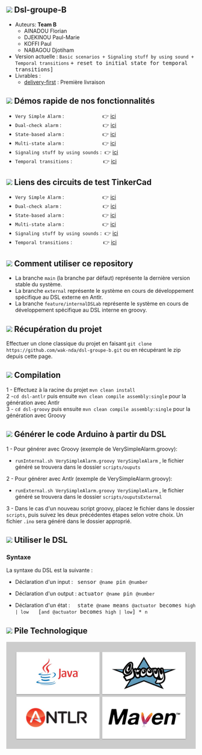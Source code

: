 ## <img src="https://icon-icons.com/icons2/907/PNG/64/group-of-people-in-a-formation_icon-icons.com_70476.png"/>  Dsl-groupe-B

* Auteurs: **Team B**
    * AINADOU Florian
    * DJEKINOU Paul-Marie
    * KOFFI Paul
    * NABAGOU Djotiham
* Version actuelle : `Basic scenarios + Signaling stuff by using sound + Temporal transitions` <kbd>+ reset to initial state for temporal transitions]</kbd>
* Livrables :
    * [delivery-first](https://github.com/pns-si5-soa/box-20-21-team-f/releases/tag/delivery-first) : Première livraison

## <img src="https://icon-icons.com/icons2/1147/PNG/64/1486486316-arrow-film-movie-play-player-start-video_81236.png"/>  Démos rapide de nos fonctionnalités
* `Very Simple Alarm` : &nbsp;&nbsp;&nbsp;&nbsp;&nbsp;&nbsp;&nbsp;&nbsp;&nbsp;&nbsp;&nbsp;&nbsp;&nbsp;&nbsp;&nbsp;&nbsp;&nbsp;&nbsp;&nbsp;&nbsp;&nbsp;&nbsp;&nbsp;&nbsp; 👉 [ici](https://drive.google.com/file/d/19RyqV8oVMZ8SNIQ71oXbLt3mdt5Y3ou1/view?usp=sharing)
* `Dual-check alarm` :  &nbsp;&nbsp;&nbsp;&nbsp;&nbsp;&nbsp;&nbsp;&nbsp;&nbsp;&nbsp;&nbsp;&nbsp;&nbsp;&nbsp;&nbsp;&nbsp;&nbsp;&nbsp;&nbsp;&nbsp;&nbsp;&nbsp;&nbsp;&nbsp;&nbsp;&nbsp;&nbsp;👉 [ici](https://drive.google.com/file/d/1m-97sSkBXMuvHhR0sY43K60d9z-EbGZW/view?usp=sharing)
* `State-based alarm`  : &nbsp;&nbsp;&nbsp;&nbsp;&nbsp;&nbsp;&nbsp;&nbsp;&nbsp;&nbsp;&nbsp;&nbsp;&nbsp;&nbsp;&nbsp;&nbsp;&nbsp;&nbsp;&nbsp;&nbsp;&nbsp;&nbsp;&nbsp;&nbsp;&nbsp;👉 [ici](https://drive.google.com/file/d/1XQG8X36FR4e23ONn1-RCl5AVm3z95tvY/view?usp=sharing)
* `Multi-state alarm` : &nbsp;&nbsp;&nbsp;&nbsp;&nbsp;&nbsp;&nbsp;&nbsp;&nbsp;&nbsp;&nbsp;&nbsp;&nbsp;&nbsp;&nbsp;&nbsp;&nbsp;&nbsp;&nbsp;&nbsp;&nbsp;&nbsp;&nbsp;&nbsp;&nbsp;👉 [ici](https://drive.google.com/file/d/1Gk-Z64GswuqCTPo54cjSjKeaVHRz1ffB/view?usp=sharing)
* `Signaling stuff by using sounds` : &nbsp;👉 [ici](https://drive.google.com/file/d/1lv3JnBRAOmwbYhtBqW3b_fPNmovczSaQ/view?usp=sharing)
* `Temporal transitions` : &nbsp;&nbsp;&nbsp;&nbsp;&nbsp;&nbsp;&nbsp;&nbsp;&nbsp;&nbsp;&nbsp;&nbsp;&nbsp;&nbsp;&nbsp;&nbsp;&nbsp;&nbsp;&nbsp;&nbsp;👉 [ici](https://drive.google.com/file/d/1I46yfE0j3oK-w-emfjAi7bt3pc_IjSZB/view?usp=sharing)

## <img src="https://icon-icons.com/icons2/621/PNG/64/link-symbol-of-two-chains-links-linked_icon-icons.com_56928.png"/>  Liens des circuits de test TinkerCad
* `Very Simple Alarm` : &nbsp;&nbsp;&nbsp;&nbsp;&nbsp;&nbsp;&nbsp;&nbsp;&nbsp;&nbsp;&nbsp;&nbsp;&nbsp;&nbsp;&nbsp;&nbsp;&nbsp;&nbsp;&nbsp;&nbsp;&nbsp;&nbsp;&nbsp;&nbsp; 👉 [ici](https://www.tinkercad.com/things/htXg7yBnZFz-copy-of-two-leds-and-two-push-buttons/editel?sharecode=1g8OGSQbYqB41tXgSGBLVfwz28pJeCfvBTyhICYf13s)
* `Dual-check alarm` :  &nbsp;&nbsp;&nbsp;&nbsp;&nbsp;&nbsp;&nbsp;&nbsp;&nbsp;&nbsp;&nbsp;&nbsp;&nbsp;&nbsp;&nbsp;&nbsp;&nbsp;&nbsp;&nbsp;&nbsp;&nbsp;&nbsp;&nbsp;&nbsp;&nbsp;&nbsp;&nbsp;👉 [ici](https://www.tinkercad.com/things/bsGUi3A4AC7-copy-of-dualcheck/editel?sharecode=XJ8RHG5773DdFlTWN9dPixxvR2fG-2VAuCJdnvLM544)
* `State-based alarm`  : &nbsp;&nbsp;&nbsp;&nbsp;&nbsp;&nbsp;&nbsp;&nbsp;&nbsp;&nbsp;&nbsp;&nbsp;&nbsp;&nbsp;&nbsp;&nbsp;&nbsp;&nbsp;&nbsp;&nbsp;&nbsp;&nbsp;&nbsp;&nbsp;&nbsp;👉 [ici](https://www.tinkercad.com/things/cK7Df9GFPSc-copy-of-two-leds-and-two-push-buttons/editel?sharecode=goajfUehBalWURv0YFDR4BtOZ9ESfxFJcHRQ4aZOqkE)
* `Multi-state alarm` : &nbsp;&nbsp;&nbsp;&nbsp;&nbsp;&nbsp;&nbsp;&nbsp;&nbsp;&nbsp;&nbsp;&nbsp;&nbsp;&nbsp;&nbsp;&nbsp;&nbsp;&nbsp;&nbsp;&nbsp;&nbsp;&nbsp;&nbsp;&nbsp;&nbsp;👉 [ici](https://www.tinkercad.com/things/6QrnopHUtKE-copy-of-two-leds-and-two-push-buttons/editel?sharecode=mxiFKdLX44aTZad5Fyg7G0CQEIZNXnTGS1HG9AsouGI)
* `Signaling stuff by using sounds` :&nbsp;&nbsp;👉 [ici](https://www.tinkercad.com/things/2D4hoaXBBbl-signaling/editel?sharecode=XdgBwhE-5mOG2FR5I0B5Z-YMvrbEBitsvVfbLDAFcb8)
* `Temporal transitions` : &nbsp;&nbsp;&nbsp;&nbsp;&nbsp;&nbsp;&nbsp;&nbsp;&nbsp;&nbsp;&nbsp;&nbsp;&nbsp;&nbsp;&nbsp;&nbsp;&nbsp;&nbsp;&nbsp;&nbsp;👉 [ici](https://www.tinkercad.com/things/gkz5F2JcsD0-copy-of-two-leds-and-two-push-buttons/editel?sharecode=i8-HGkg59kgW6_H_im0g-rjRqh1U1Zj6vXHdlO4I4dI)

## <img src="https://icon-icons.com/icons2/933/PNG/64/help-button-speech-bubble-with-question-mark_icon-icons.com_72707.png"/>  Comment utiliser ce repository

* La branche `main` (la branche par défaut) représente la dernière version stable du système.
* La branche `external` représente le système en cours de développement spécifique au DSL externe en Antlr.
* La branche `feature/internalDSLab` représente le système en cours de développement spécifique au DSL interne en groovy.

## <img src="https://icon-icons.com/icons2/1369/PNG/64/-get-app_90101.png"/>  Récupération du projet

  Effectuer un clone classique du projet en faisant ```git clone https://github.com/wak-nda/dsl-groupe-b.git``` ou en récupérant le zip depuis cette page.

## <img src="https://icon-icons.com/icons2/7/PNG/64/runbuild_1068.png"/>  Compilation
1 - Effectuez à la racine du projet `mvn clean install`  
2 -`cd dsl-antlr` puis ensuite `mvn clean compile assembly:single` pour la génération avec Antlr  
3 - `cd dsl-groovy` puis ensuite `mvn clean compile assembly:single` pour la génération avec Groovy  

## <img src="https://cdn0.iconfinder.com/data/icons/octicons/1024/git-compare-48.png"/> Générer le code Arduino à partir du DSL
1 - Pour générer avec Groovy (exemple de VerySimpleAlarm.groovy):   
* `runInternal.sh VerySimpleAlarm.groovy VerySimpleAlarm` , le fichier généré se trouvera dans le dossier `scripts/ouputs`

2 - Pour générer avec Antlr (exemple de VerySimpleAlarm.groovy):
* `runExternal.sh VerySimpleAlarm.groovy VerySimpleAlarm` , le fichier généré se trouvera dans le dossier `scripts/ouputsExternal` 

3 - Dans le cas d'un nouveau script groovy, placez le fichier dans le dossier `scripts`, puis suivez les deux précédentes étapes selon votre choix. Un fichier `.ino` sera généré dans le dossier approprié.



## <img src="https://cdn2.iconfinder.com/data/icons/flat-ui-icons-24-px/24/new-24-48.png"/> Utiliser le DSL

### Syntaxe
La syntaxe du DSL est la suivante : 

* Déclaration d'un input :  &nbsp;&nbsp;<kbd>sensor `@name` pin `@number`</kbd>


* Déclaration d'un output : <kbd>actuator `@name` pin `@number`</kbd>


* Déclaration d'un état : &nbsp;&nbsp;&nbsp;&nbsp;<kbd>state `@name` means `@actuator` becomes `high | low` &nbsp; [`and` `@actuator` becomes `high | low`] * `n`</kbd>

## <img src="https://icon-icons.com/icons2/1145/PNG/64/codeoutlinedprogrammingsigns_81143.png"/>  Pile Technologique
  <p align="center">
    <img src="./docs/img/techno.jpg"/>
  </p>